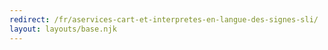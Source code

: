 ```yaml
---
redirect: /fr/aservices-cart-et-interpretes-en-langue-des-signes-sli/
layout: layouts/base.njk
---
```

